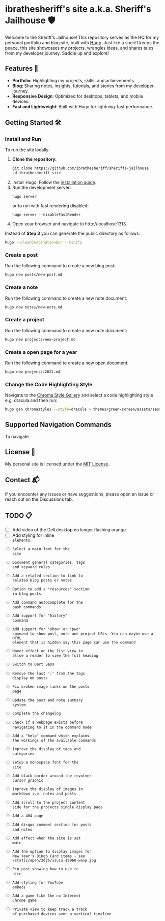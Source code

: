 # ibrathesheriff's site a.k.a. Sheriff's Jailhouse 🛡️
Welcome to the Sheriff's Jailhouse! This repository serves as the HQ for my personal portfolio and blog site, built with [Hugo](https://gohugo.io). Just like a sheriff keeps the peace, this site showcases my projects, wrangles ideas, and shares tales from my developer journey. Saddle up and explore!

## Features 🚀
- **Portfolio**: Highlighting my projects, skills, and achievements.
- **Blog**: Sharing notes, insights, tutorials, and stories from my developer journey.
- **Responsive Design**: Optimized for desktops, tablets, and mobile devices.
- **Fast and Lightweight**: Built with Hugo for lightning-fast performance.

## Getting Started 🛠️

### Install and Run
To run the site locally:
1. **Clone the repository**:
    ```bash
    git clone https://github.com/ibrathesheriff/sheriffs-jailhouse
    cd ibrathesheriff-site
    ```
2. Install Hugo: Follow the [installation guide](https://gohugo.io/installation/).
3. Run the development server:
    ```
    hugo server
    ```
    or to run with fast rendering disabled:
    ```
    hugo server --disableFastRender
    ```
4. Open your browser and navigate to http://localhost:1313.

Instead of **Step 3** you can generate the public directory as follows:
```bash
hugo --cleanDestinationDir --minify
```

### Create a post
Run the following command to create a new blog post:
```bash
hugo new posts/new-post.md
```

### Create a note
Run the following command to create a new note document:
```bash
hugo new notes/new-note.md
```

### Create a project
Run the following command to create a new note document:
```bash
hugo new projects/new-project.md
```

### Create a open page for a year
Run the following command to create a new open document:
```bash
hugo new projects/2025.md
```

### Change the Code Highlighting Style
Navigate to the [Chroma Style Gallery](https://xyproto.github.io/splash/docs/all.html) and select a code highlighting style e.g. dracula and then run:
```bash
hugo gen chromastyles --style=dracula > themes/green-screen/assets/sass/components/_code_blocks.scss
```

## Supported Navigation Commands
To navigate 

## License 📜
My personal site is licensed under the [MIT License](https://mit-license.org/).

## Contact 📬
If you encounter any issues or have suggestions, please open an issue or reach out on the Discussions tab.

## TODO 📋
- [ ] Add video of the Dell desktop no longer flashing orange
- [ ] Add styling for inline <code> elements.
- [ ] Select a main font for the site
- [ ] Document general categories, tags and keyword rules.
- [ ] Add a related section to link to related blog posts or notes
- [ ] Option to add a "resources" section in blog posts
- [ ] Add command autocomplete for the bash commands
- [ ] Add support for "history" command
- [ ] Add support for "show" or "pwd" command to show post, note and project URLs. You can maybe use a HTML element that is hidden say this page can use the command
- [ ] Hover effect on the list view to allow a reader to view the full heading
- [ ] Switch to Dart Sass
- [ ] Remove the last '|' from the tags display on posts
- [ ] Fix broken image links on the posts page
- [ ] Update the post and note summary system
- [ ] Complete the changelog
- [ ] Check if a webpage exists before navigating to it in the command mode
- [ ] Add a "help" command which explains the workings of the available commands
- [ ] Improve the display of tags and categories
- [ ] Setup a monospace font for the site
- [ ] Add black border around the revolver cursor graphic
- [ ] Improve the display of images in markdown i.e. notes and posts
- [ ] Add scroll to the project content side for the projects single display page
- [ ] Add a 404 page
- [ ] Add disqus comment section for posts and notes
- [ ] Add effect when the site is set mute
- [ ] Add the option to display images for New Year's Bingo Card items - see /static/open/2025/isuzu-19060-wasp.jpg
- [ ] Pin post showing how to use te site
- [ ] Add styling for YouTube embeds
- [ ] Add a game like the no Internet Chrome game
- [ ] Private view to keep track a track of purchased devices over a vertical timeline 
